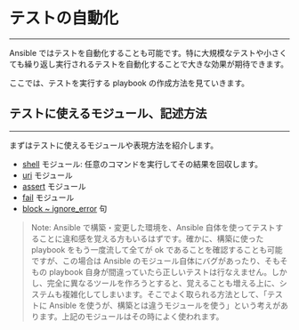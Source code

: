 # テストの自動化
---
Ansible ではテストを自動化することも可能です。特に大規模なテストや小さくても繰り返し実行されるテストを自動化することで大きな効果が期待できます。

ここでは、テストを実行する playbook の作成方法を見ていきます。

## テストに使えるモジュール、記述方法
---
まずはテストに使えるモジュールや表現方法を紹介します。

- [shell]() モジュール: 任意のコマンドを実行してその結果を回収します。
- [uri]() モジュール
- [assert]() モジュール
- [fail]() モジュール
- [block ~ ignore_error]() 句

> Note: Ansible で構築・変更した環境を、Ansible 自体を使ってテストすることに違和感を覚える方もいるはずです。確かに、構築に使った playbook をもう一度流して全てが ok であることを確認することも可能ですが、この場合は Ansible のモジュール自体にバグがあったり、そもそもの playbook 自身が間違っていたら正しいテストは行なえません。しかし、完全に異なるツールを作ろうとすると、覚えることも増える上に、システムも複雑化してしまいます。そこでよく取られる方法として、「テストに Ansible を使うが、構築とは違うモジュールを使う」という考えがあります。上記のモジュールはその時によく使われます。
